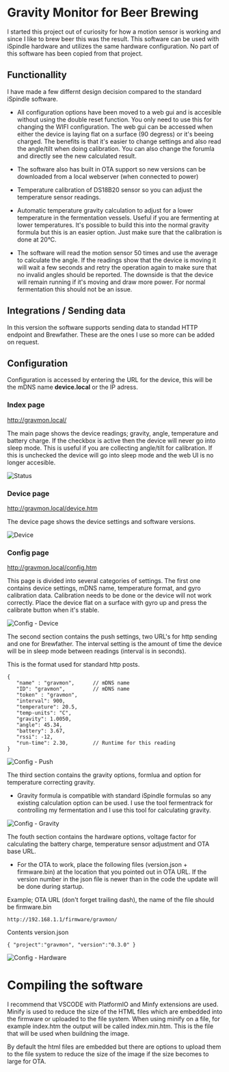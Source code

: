 # Gravity Monitor for Beer Brewing

I started this project out of curiosity for how a motion sensor is working and since I like to brew beer this was the result. This software can be used with iSpindle hardware and utilizes the same hardware configuration. No part of this software has been copied from that project. 

## Functionallity

I have made a few differnt design decision compared to the standard iSpindle software. 

* All configuration options have been moved to a web gui and is accesible without using the double reset function. You only need to use this for changing the WIFI configuration. The web gui can be accessed when either the device is laying flat on a surface (90 degress) or it's beeing charged. The benefits is that it's easier to change settings and also read the angle/tilt when doing calibration. You can also change the forumla and directly see the new calculated result. 

* The software also has built in OTA support so new versions can be downloaded from a local webserver (when connected to power)

* Temperature calibration of DS18B20 sensor so you can adjust the temperature sensor readings.

* Automatic temperature gravity calculation to adjust for a lower temperature in the fermentation vessels. Useful if you are fermenting at lower temperatures. It's possible to build this into the normal gravity formula but this is an easier option. Just make sure that the calibration is done at 20°C.

* The software will read the motion sensor 50 times and use the average to calculate the angle. If the readings show that the device is moving it will wait a few seconds and retry the operation again to make sure that no invalid angles should be reported. The downside is that the device will remain running if it's moving and draw more power. For normal fermentation this should not be an issue.

## Integrations / Sending data 

In this version the software supports sending data to standad HTTP endpoint and Brewfather. These are the ones I use so more can be added on request. 

## Configuration 

Configuration is accessed by entering the URL for the device, this will be the mDNS name __device.local__ or the IP adress.

### Index page

http://gravmon.local/

The main page shows the device readings; gravity, angle, temperature and battery charge. If the checkbox is active then the device will never go into sleep mode. This is useful if you are collecting angle/tilt for calibration. If this is unchecked the device will go into sleep mode and the web UI is no longer accesible. 

![Status](img/index.png)

### Device page

http://gravmon.local/device.htm

The device page shows the device settings and software versions. 

![Device](img/device.png)

### Config page

http://gravmon.local/config.htm

This page is divided into several categories of settings. The first one contains device settings, mDNS name, temperature format, and gyro calibration data. Calibration needs to be done or the device will not work correctly. Place the device flat on a surface with gyro up and press the calibrate button when it's stable. 

![Config - Device](img/config1.png)

The second section contains the push settings, two URL's for http sending and one for Brewfather. The interval setting is the amount of time the device will be in sleep mode between readings (interval is in seconds).

This is the format used for standard http posts. 
```
{ 
   "name" : "gravmon",      // mDNS name
   "ID": "gravmon",         // mDNS name
   "token" : "gravmon",
   "interval": 900,     
   "temperature": 20.5,
   "temp-units": "C",
   "gravity": 1.0050,
   "angle": 45.34,
   "battery": 3.67,
   "rssi": -12,
   "run-time": 2.30,        // Runtime for this reading
}
```

![Config - Push](img/config2.png)

The third section contains the gravity options, formlua and option for temperature correcting gravity.

* Gravity formula is compatible with standard iSpindle formulas so any existing calculation option can be used. I use the tool fermentrack for controlling my fermentation and I use this tool for calculating gravity.

![Config - Gravity](img/config3.png)

The fouth section contains the hardware options, voltage factor for calculating the battery charge, temperature sensor adjustment and OTA base URL.  

* For the OTA to work, place the following files (version.json + firmware.bin) at the location that you pointed out in OTA URL. If the version number in the json file is newer than in the code the update will be done during startup.

Example; OTA URL (don't forget trailing dash), the name of the file should be firmware.bin
```
http://192.168.1.1/firmware/gravmon/
```

Contents version.json
```
{ "project":"gravmon", "version":"0.3.0" }
```

![Config - Hardware](img/config4.png)

# Compiling the software

I recommend that VSCODE with PlatformIO and Minfy extensions are used. Minify is used to reduce the size of the HTML files which are embedded into the firmware or uploaded to the file system. When using minify on a file, for example index.htm the output will be called index.min.htm. This is the file that will be used when buildning the image. 

By default the html files are embedded but there are options to upload them to the file system to reduce the size of the image if the size becomes to large for OTA. 
